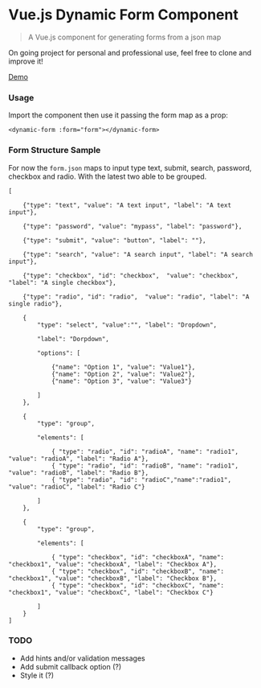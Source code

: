 # Vue.js Dynamic Form Component

> A Vue.js component for generating forms from a json map

On going project for personal and professional use, feel free to clone and improve it!

<a href="http://jsfiddle.net/v8rvnz6d/" target="_blank" title="See demo on Fiddle">Demo</a>

### Usage

Import the component then use it passing the form map as a prop:

`<dynamic-form :form="form"></dynamic-form>`


### Form Structure Sample

For now the `form.json` maps to input type text, submit, search, password, checkbox and radio. With the latest two able to be grouped.

```
[

    {"type": "text", "value": "A text input", "label": "A text input"},

    {"type": "password", "value": "mypass", "label": "password"},

    {"type": "submit", "value": "button", "label": ""},

    {"type": "search", "value": "A search input", "label": "A search input"},

    {"type": "checkbox", "id": "checkbox",  "value": "checkbox", "label": "A single checkbox"},

    {"type": "radio", "id": "radio",  "value": "radio", "label": "A single radio"},

    {
        "type": "select", "value":"", "label": "Dropdown",

        "label": "Dorpdown",

        "options": [

            {"name": "Option 1", "value": "Value1"},
            {"name": "Option 2", "value": "Value2"},
            {"name": "Option 3", "value": "Value3"}

        ]
    },

    {
        "type": "group",

        "elements": [

            { "type": "radio", "id": "radioA", "name": "radio1", "value": "radioA", "label": "Radio A"},
            { "type": "radio", "id": "radioB", "name": "radio1", "value": "radioB", "label": "Radio B"},
            { "type": "radio", "id": "radioC","name":"radio1", "value": "radioC", "label": "Radio C"}

        ]
    },

    {
        "type": "group",

        "elements": [

            { "type": "checkbox", "id": "checkboxA", "name": "checkbox1", "value": "checkboxA", "label": "Checkbox A"},
            { "type": "checkbox", "id": "checkboxB", "name": "checkbox1", "value": "checkboxB", "label": "Checkbox B"},
            { "type": "checkbox", "id": "checkboxC", "name": "checkbox1", "value": "checkboxC", "label": "Checkbox C"}

        ]
    }
]
```


### TODO
 - Add hints and/or validation messages
 - Add submit callback option (?)
 - Style it (?)
